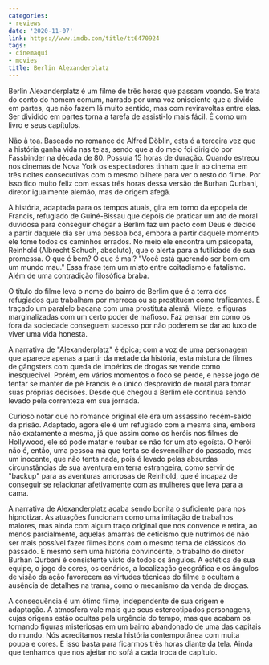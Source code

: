 ```yaml
---
categories:
- reviews
date: '2020-11-07'
link: https://www.imdb.com/title/tt6470924
tags:
- cinemaqui
- movies
title: Berlin Alexanderplatz
---
```


Berlin Alexanderplatz é um filme de três horas que passam voando. Se trata do conto do homem comum, narrado por uma voz onisciente que a divide em partes, que não fazem lá muito sentido, mas com reviravoltas entre elas. Ser dividido em partes torna a tarefa de assisti-lo mais fácil. É como um livro e seus capítulos.

Não à toa. Baseado no romance de Alfred Döblin, esta é a terceira vez que a história ganha vida nas telas, sendo que a do meio foi dirigido por Fassbinder na década de 80. Possuía 15 horas de duração. Quando estreou nos cinemas de Nova York os espectadores tinham que ir ao cinema em três noites consecutivas com o mesmo bilhete para ver o resto do filme. Por isso fico muito feliz com essas três horas dessa versão de Burhan Qurbani, diretor igualmente alemão, mas de origem afegã.

A história, adaptada para os tempos atuais, gira em torno da epopeia de Francis, refugiado de Guiné-Bissau que depois de praticar um ato de moral duvidosa para conseguir chegar a Berlim faz um pacto com Deus e decide a partir daquele dia ser uma pessoa boa, embora a partir daquele momento ele tome todos os caminhos errados. No meio ele encontra um psicopata, Reinhold (Albrecht Schuch, absoluto), que o alerta para a futilidade de sua promessa. O que é bem? O que é mal? "Você está querendo ser bom em um mundo mau." Essa frase tem um misto entre coitadismo e fatalismo. Além de uma contradição filosófica braba.

O título do filme leva o nome do bairro de Berlim que é a terra dos refugiados que trabalham por merreca ou se prostituem como traficantes. É traçado um paralelo bacana com uma prostituta alemã, Mieze, e figuras marginalizadas com um certo poder de mafioso. Faz pensar em como os fora da sociedade conseguem sucesso por não poderem se dar ao luxo de viver uma vida honesta.

A narrativa de "Alexanderplatz" é épica; com a voz de uma personagem que aparece apenas a partir da metade da história, esta mistura de filmes de gângsters com queda de impérios de drogas se vende como inesquecível. Porém, em vários momentos o foco se perde, e nesse jogo de tentar se manter de pé Francis é o único desprovido de moral para tomar suas próprias decisões. Desde que chegou a Berlim ele continua sendo levado pela correnteza em sua jornada.

Curioso notar que no romance original ele era um assassino recém-saído da prisão. Adaptado, agora ele é um refugiado com a mesma sina, embora não exatamente a mesma, já que assim como os heróis nos filmes de Hollywood, ele só pode matar e roubar se não for um ato egoísta. O herói não é, então, uma pessoa má que tenta se desvencilhar do passado, mas um inocente, que não tenta nada, pois é levado pelas absurdas circunstâncias de sua aventura em terra estrangeira, como servir de "backup" para as aventuras amorosas de Reinhold, que é incapaz de conseguir se relacionar afetivamente com as mulheres que leva para a cama.

A narrativa de Alexanderplatz acaba sendo bonita o suficiente para nos hipnotizar. As atuações funcionam como uma imitação de trabalhos maiores, mas ainda com algum traço original que nos convence e retira, ao menos parcialmente, aquelas amarras de ceticismo que nutrimos de não ser mais possível fazer filmes bons com o mesmo tema de clássicos do passado. E mesmo sem uma história convincente, o trabalho do diretor Burhan Qurbani é consistente visto de todos os ângulos. A estética de sua equipe, o jogo de cores, os cenários, a localização geográfica e os ângulos de visão da ação favorecem as virtudes técnicas do filme e ocultam a ausência de detalhes na trama, como o mecanismo da venda de drogas.

A consequência é um ótimo filme, independente de sua origem e adaptação. A atmosfera vale mais que seus estereotipados personagens, cujas origens estão ocultas pela urgência do tempo, mas que acabam os tornando figuras misteriosas em um bairro abandonado de uma das capitais do mundo. Nós acreditamos nesta história contemporânea com muita poupa e cores. E isso basta para ficarmos três horas diante da tela. Ainda que tenhamos que nos ajeitar no sofá a cada troca de capítulo.
